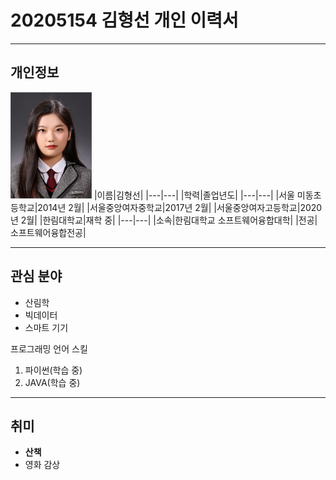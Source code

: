 # 20205154 김형선 개인 이력서
---
## 개인정보
<img src=증사.jpg height = 170 width = 130>
|이름|김형선|
|---|---|
|학력|졸업년도|
|---|---|
|서울 미동초등학교|2014년 2월|
|서울중앙여자중학교|2017년 2월|
|서울중앙여자고등학교|2020년 2월|
|한림대학교|재학 중|
|---|---|
|소속|한림대학교 소프트웨어융합대학|
|전공|소프트웨어융합전공|

---

## 관심 분야   
* 산림학
* 빅데이터
* 스마트 기기

프로그래밍 언어 스킬
1. 파이썬(학습 중)
2. JAVA(학습 중)

---

## 취미
* **산책**
* 영화 감상
